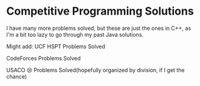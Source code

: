 # Competitive Programming Solutions

I have many more problems solved, but these are just the ones in C++, as I'm a bit too lazy to go through my past Java solutions.

Might add:
UCF HSPT Problems Solved

CodeForces Problems Solved

USACO 😢 Problems Solved(hopefully organized by division, if I get the chance)
